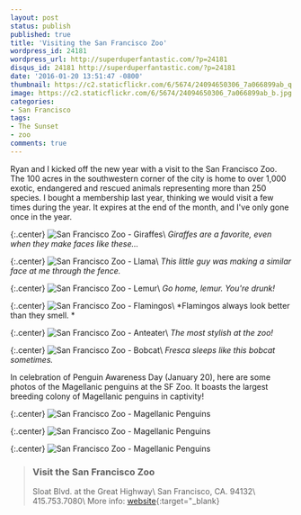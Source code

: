 ```yaml
---
layout: post
status: publish
published: true
title: 'Visiting the San Francisco Zoo'
wordpress_id: 24181
wordpress_url: http://superduperfantastic.com/?p=24181
disqus_id: 24181 http://superduperfantastic.com/?p=24181
date: '2016-01-20 13:51:47 -0800'
thumbnail: https://c2.staticflickr.com/6/5674/24094650306_7a066899ab_q.jpg
image: https://c2.staticflickr.com/6/5674/24094650306_7a066899ab_b.jpg
categories: 
- San Francisco
tags:
- The Sunset
- zoo
comments: true
---
```

Ryan and I kicked off the new year with a visit to the San Francisco Zoo. The 100 acres in the southwestern corner of the city is home to over 1,000 exotic, endangered and rescued animals representing more than 250 species. I bought a membership last year, thinking we would visit a few times during the year. It expires at the end of the month, and I've only gone once in the year.<!--more-->

{:.center}
![San Francisco Zoo - Giraffes](https://c2.staticflickr.com/2/1554/23493946053_b92e7cb4b9_b.jpg)\\
*Giraffes are a favorite, even when they make faces like these...*

{:.center}
![San Francisco Zoo - Llama](https://c2.staticflickr.com/2/1470/23752891479_97c668371c_b.jpg)\\
*This little guy was making a similar face at me through the fence.*

{:.center}
![San Francisco Zoo - Lemur](https://c2.staticflickr.com/6/5674/24094650306_7a066899ab_b.jpg)\\
*Go home, lemur. You're drunk!*

{:.center}
![San Francisco Zoo - Flamingos](https://c2.staticflickr.com/6/5764/23752854449_e68ee30125_b.jpg)\\
*Flamingos always look better than they smell. *

{:.center}
![San Francisco Zoo - Anteater](https://c2.staticflickr.com/6/5649/23752889619_ee1a2d3b6c_b.jpg)\\
*The most stylish at the zoo!*

{:.center}
![San Francisco Zoo - Bobcat](https://c2.staticflickr.com/2/1482/23492435574_f26b5c7fcc_b.jpg)\\
*Fresca sleeps like this bobcat sometimes.*

In celebration of Penguin Awareness Day (January 20), here are some photos of the Magellanic penguins at the SF Zoo. It boasts the largest breeding colony of Magellanic penguins in captivity!

{:.center}
![San Francisco Zoo - Magellanic Penguins](https://c2.staticflickr.com/2/1588/24094593566_26d51d160e_b.jpg)

{:.center}
![San Francisco Zoo - Magellanic Penguins](https://c2.staticflickr.com/6/5694/23752878279_8a3b593736_b.jpg)

{:.center}
![San Francisco Zoo - Magellanic Penguins](https://c2.staticflickr.com/6/5819/24012581682_03b7148a2e_b.jpg)

>### Visit the San Francisco Zoo ###
>Sloat Blvd. at the Great Highway\\
>San Francisco, CA. 94132\\
>415.753.7080\\
>More info: [website](http://www.sfzoo.org/ "San Francisco Zoo"){:target="_blank}
